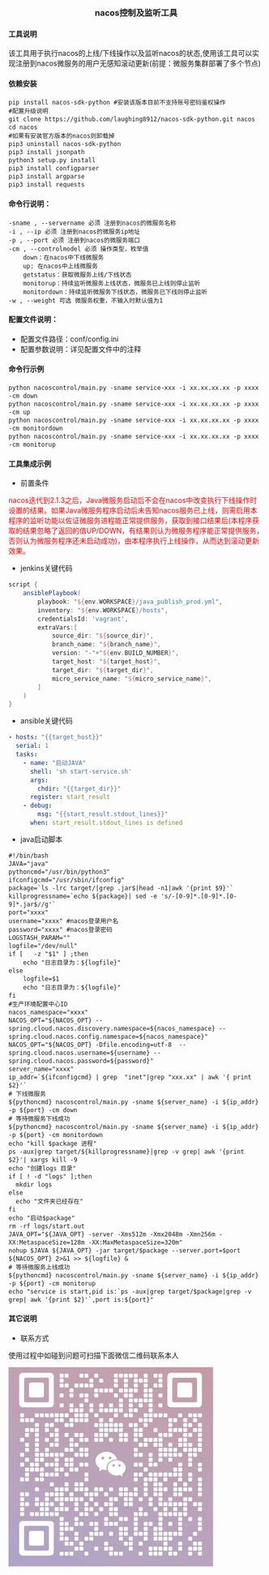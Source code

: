 ### <p align=center>nacos控制及监听工具</p>
#### 工具说明
该工具用于执行nacos的上线/下线操作以及监听nacos的状态,使用该工具可以实现注册到nacos微服务的用户无感知滚动更新(前提：微服务集群部署了多个节点)
#### 依赖安装
```shell
pip install nacos-sdk-python #安装该版本目前不支持账号密码鉴权操作
#配置升级说明
git clone https://github.com/laughing8912/nacos-sdk-python.git nacos
cd nacos
#如果有安装官方版本的nacos则卸载掉
pip3 uninstall nacos-sdk-python
pip3 install jsonpath
python3 setup.py install
pip3 install configparser
pip3 install argparse
pip3 install requests
```
#### 命令行说明：
``` properties
-sname , --servername 必须 注册到nacos的微服务名称
-i , --ip 必须 注册到nacos的微服务ip地址
-p , --port 必须 注册到nacos的微服务端口
-cm , --controlmodel 必须 操作类型，枚举值
    down：在nacos中下线微服务
    up: 在nacos中上线微服务
    getstatus：获取微服务上线/下线状态
    monitorup：持续监听微服务上线状态，微服务已上线则停止监听
    monitordown：持续监听微服务下线状态，微服务已下线则停止监听
-w , --weight 可选 微服务权重，不输入时默认值为1
```
#### 配置文件说明：
- 配置文件路径：conf/config.ini
- 配置参数说明：详见配置文件中的注释
#### 命令行示例
```shell
python nacoscontrol/main.py -sname service-xxx -i xx.xx.xx.xx -p xxxx -cm down
python nacoscontrol/main.py -sname service-xxx -i xx.xx.xx.xx -p xxxx -cm up
python nacoscontrol/main.py -sname service-xxx -i xx.xx.xx.xx -p xxxx -cm monitordown
python nacoscontrol/main.py -sname service-xxx -i xx.xx.xx.xx -p xxxx -cm monitorup
```
#### 工具集成示例
- 前置条件

<font color=red>nacos迭代到2.1.3之后，Java微服务启动后不会在nacos中改变执行下线操作时设置的结果。如果Java微服务程序启动后未告知nacos服务已上线，则需启用本程序的监听功能以佐证微服务进程能正常提供服务，获取到接口结果后(本程序获取的结果忽略了返回的值UP/DOWN，有结果则认为微服务程序能正常提供服务，否则认为微服务程序还未启动成功)，由本程序执行上线操作，从而达到滚动更新效果。</font>

- jenkins关键代码
```groovy
script {
    ansiblePlaybook(
        playbook: "${env.WORKSPACE}/java_publish_prod.yml",
        inventory: "${env.WORKSPACE}/hosts",
        credentialsId: 'vagrant',
        extraVars:[
            source_dir: "${source_dir}",
            branch_name: "${branch_name}",
            version: "-"+"${env.BUILD_NUMBER}",
            target_host: "${target_host}",
            target_dir: "${target_dir}",
            micro_service_name: "${micro_service_name}",
        ]
    )
}
```
- ansible关键代码
```yaml
- hosts: "{{target_host}}"
  serial: 1
  tasks:
    - name: "启动JAVA"
      shell: 'sh start-service.sh'
      args:
        chdir: "{{target_dir}}"
      register: start_result
    - debug:
        msg: "{{start_result.stdout_lines}}"
      when: start_result.stdout_lines is defined
```
- java启动脚本
```shell
#!/bin/bash
JAVA="java"
pythoncmd="/usr/bin/python3"
ifconfigcmd="/usr/sbin/ifconfig"
package=`ls -lrc target/|grep .jar$|head -n1|awk '{print $9}'`
killprogressname=`echo ${package}| sed -e 's/-[0-9]*.[0-9]*.[0-9]*.jar$//g'`
port="xxxx"
username="xxxx" #nacos登录用户名
password="xxxx" #nacos登录密码
LOGSTASH_PARAM=""
logfile="/dev/null"
if [   -z "$1" ] ;then
    echo "日志目录为：${logfile}"
else
    logfile=$1
    echo "日志目录为：${logfile}"
fi
#生产环境配置中心ID
nacos_namespace="xxxx"
NACOS_OPT="${NACOS_OPT} --spring.cloud.nacos.discovery.namespace=${nacos_namespace} --spring.cloud.nacos.config.namespace=${nacos_namespace}"
NACOS_OPT="${NACOS_OPT} -Dfile.encoding=utf-8  --spring.cloud.nacos.username=${username} --spring.cloud.nacos.password=${password}"
server_name="xxxx"
ip_addr=`${ifconfigcmd} | grep  "inet"|grep "xxx.xx" | awk '{ print $2}'`
# 下线微服务
${pythoncmd} nacoscontrol/main.py -sname ${server_name} -i ${ip_addr} -p ${port} -cm down
# 等待微服务下线成功
${pythoncmd} nacoscontrol/main.py -sname ${server_name} -i ${ip_addr} -p ${port} -cm monitordown
echo "kill $package 进程"
ps -aux|grep target/${killprogressname}|grep -v grep| awk '{print $2}'| xargs kill -9
echo "创建logs 目录"
if [ ! -d "logs" ];then
  mkdir logs
else
  echo "文件夹已经存在"
fi
echo "启动$package"
rm -rf logs/start.out
JAVA_OPT="${JAVA_OPT} -server -Xms512m -Xmx2048m -Xmn256m -XX:MetaspaceSize=128m -XX:MaxMetaspaceSize=320m"
nohup $JAVA ${JAVA_OPT} -jar target/$package --server.port=$port ${NACOS_OPT} 2>&1 >> ${logfile} &
# 等待微服务上线成功
${pythoncmd} nacoscontrol/main.py -sname ${server_name} -i ${ip_addr} -p ${port} -cm monitorup
echo "service is start,pid is:`ps -aux|grep target/$package|grep -v grep| awk '{print $2}'`,port is:${port}"
```
#### 其它说明
- 联系方式

使用过程中如碰到问题可扫描下面微信二维码联系本人

![1700189602468](assets/1700189602468.png)

